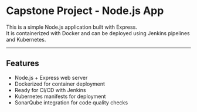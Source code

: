 # Capstone Project - Node.js App

This is a simple Node.js application built with Express.  
It is containerized with Docker and can be deployed using Jenkins pipelines and Kubernetes.

---

## Features
- Node.js + Express web server
- Dockerized for container deployment
- Ready for CI/CD with Jenkins
- Kubernetes manifests for deployment
- SonarQube integration for code quality checks




